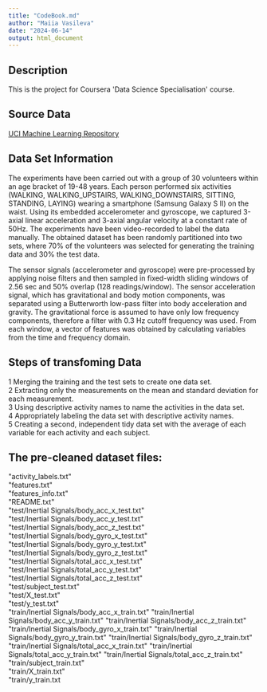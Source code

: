 ```yaml
---
title: "CodeBook.md"
author: "Maiia Vasileva"
date: "2024-06-14"
output: html_document
---
```

## Description
This is the project for Coursera 'Data Science Specialisation' course.

## Source Data
[UCI Machine Learning Repository](https://archive.ics.uci.edu/dataset/240/human+activity+recognition+using+smartphones)  

## Data Set Information  
The experiments have been carried out with a group of 30 volunteers within an age bracket of 19-48 years. Each person performed six activities (WALKING, WALKING_UPSTAIRS, WALKING_DOWNSTAIRS, SITTING, STANDING, LAYING) wearing a smartphone (Samsung Galaxy S II) on the waist. Using its embedded accelerometer and gyroscope, we captured 3-axial linear acceleration and 3-axial angular velocity at a constant rate of 50Hz. The experiments have been video-recorded to label the data manually. The obtained dataset has been randomly partitioned into two sets, where 70% of the volunteers was selected for generating the training data and 30% the test data.  

The sensor signals (accelerometer and gyroscope) were pre-processed by applying noise filters and then sampled in fixed-width sliding windows of 2.56 sec and 50% overlap (128 readings/window). The sensor acceleration signal, which has gravitational and body motion components, was separated using a Butterworth low-pass filter into body acceleration and gravity. The gravitational force is assumed to have only low frequency components, therefore a filter with 0.3 Hz cutoff frequency was used. From each window, a vector of features was obtained by calculating variables from the time and frequency domain.  

## Steps of transfoming Data
1 Merging the training and the test sets to create one data set.  
2 Extracting only the measurements on the mean and standard deviation for each measurement.  
3 Using descriptive activity names to name the activities in the data set.  
4 Appropriately labeling the data set with descriptive activity names.  
5 Creating a second, independent tidy data set with the average of each variable for each activity and each subject.  

## The pre-cleaned dataset files:  

"activity_labels.txt"                         
"features.txt"                                
"features_info.txt"                           
"README.txt"                                  
"test/Inertial Signals/body_acc_x_test.txt"   
"test/Inertial Signals/body_acc_y_test.txt"   
"test/Inertial Signals/body_acc_z_test.txt"   
"test/Inertial Signals/body_gyro_x_test.txt"  
"test/Inertial Signals/body_gyro_y_test.txt"  
"test/Inertial Signals/body_gyro_z_test.txt"  
"test/Inertial Signals/total_acc_x_test.txt"  
"test/Inertial Signals/total_acc_y_test.txt"  
"test/Inertial Signals/total_acc_z_test.txt"  
"test/subject_test.txt"                       
"test/X_test.txt"                             
"test/y_test.txt"                             
"train/Inertial Signals/body_acc_x_train.txt" 
"train/Inertial Signals/body_acc_y_train.txt" 
"train/Inertial Signals/body_acc_z_train.txt" 
"train/Inertial Signals/body_gyro_x_train.txt"
"train/Inertial Signals/body_gyro_y_train.txt"
"train/Inertial Signals/body_gyro_z_train.txt"
"train/Inertial Signals/total_acc_x_train.txt"
"train/Inertial Signals/total_acc_y_train.txt"
"train/Inertial Signals/total_acc_z_train.txt"
"train/subject_train.txt"                     
"train/X_train.txt"                           
"train/y_train.txt

